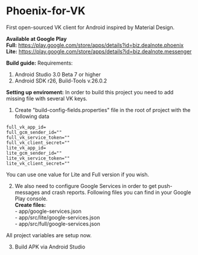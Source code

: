 # Phoenix-for-VK
First open-sourced VK client for Android inspired by Material Design.

<b>Available at Google Play</b><br>
  <b>Full:</b> https://play.google.com/store/apps/details?id=biz.dealnote.phoenix <br>
  <b>Lite:</b> https://play.google.com/store/apps/details?id=biz.dealnote.messenger

<b>Build guide:</b>
Requirements:
  1) Android Studio 3.0 Beta 7 or higher
  2) Android SDK r26, Build-Tools v.26.0.2
  
<b>Setting up enviroment:</b>
In order to build this project you need to add missing file with several VK keys.

  1) Create "build-config-fields.properties" file in the root of project with the following data

```
full_vk_app_id=
full_gcm_sender_id=""
full_vk_service_token=""
full_vk_client_secret=""
lite_vk_app_id=
lite_gcm_sender_id=""
lite_vk_service_token=""
lite_vk_client_secret=""
```

You can use one value for Lite and Full version if you wish.

  2) We also need to configure Google Services in order to get push-messages and crash reports. Following files you can find in your Google Play console.<br>
  <b>Create files:</b><br>
    - app/google-services.json <br>
    - app/src/lite/google-services.json <br>
    - app/src/full/google-services.json

  All project variables are setup now.

  3) Build APK via Android Studio
